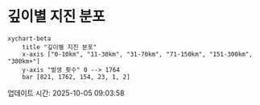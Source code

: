 # 깊이별 지진 분포

```mermaid
xychart-beta
    title "깊이별 지진 분포"
    x-axis ["0-10km", "11-30km", "31-70km", "71-150km", "151-300km", "300km+"]
    y-axis "발생 횟수" 0 --> 1764
    bar [821, 1762, 154, 23, 1, 2]
```

업데이트 시간: 2025-10-05 09:03:58
